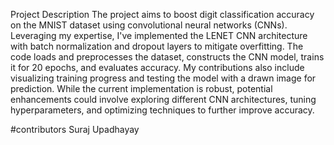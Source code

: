 Project Description
The project aims to boost digit classification accuracy on the MNIST dataset using convolutional neural networks (CNNs). Leveraging my expertise, I've implemented the LENET CNN architecture with batch normalization and dropout layers to mitigate overfitting. The code loads and preprocesses the dataset, constructs the CNN model, trains it for 20 epochs, and evaluates accuracy. My contributions also include visualizing training progress and testing the model with a drawn image for prediction. While the current implementation is robust, potential enhancements could involve exploring different CNN architectures, tuning hyperparameters, and optimizing techniques to further improve accuracy.

#contributors
Suraj Upadhayay
